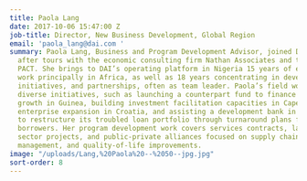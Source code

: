```yaml
---
title: Paola Lang
date: 2017-10-06 15:47:00 Z
job-title: Director, New Business Development, Global Region
email: 'paola_lang@dai.com '
summary: Paola Lang, Business and Program Development Advisor, joined DAI in 2003,
  after tours with the economic consulting firm Nathan Associates and the nonprofit
  PACT. She brings to DAI’s operating platform in Nigeria 15 years of extensive field
  work principally in Africa, as well as 18 years concentrating in developing programs,
  initiatives, and partnerships, often as team leader. Paola’s field work has encompassed
  diverse initiatives, such as launching a counterpart fund to finance agricultural
  growth in Guinea, building investment facilitation capacities in Cape Verde, spurring
  enterprise expansion in Croatia, and assisting a development bank in Bangladesh
  to restructure its troubled loan portfolio through turnaround plans for select corporate
  borrowers. Her program development work covers services contracts, larger-scale
  sector projects, and public-private alliances focused on supply chain, resource
  management, and quality-of-life improvements.
image: "/uploads/Lang,%20Paola%20--%2050--jpg.jpg"
sort-order: 8
---
```


